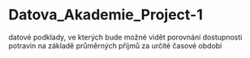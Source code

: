 # Datova_Akademie_Project-1
datové podklady, ve kterých bude možné vidět porovnání dostupnosti potravin na základě průměrných příjmů za určité časové období
